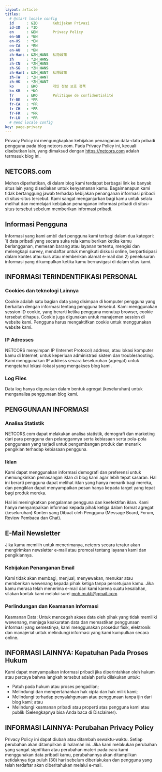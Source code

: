 ```yaml
---
layout: article
titles:
  # @start locale config
  id	  : &ID		  Kebijakan Privasi
  id-ID	  : *ID
  en      : &EN       Privacy Policy
  en-GB   : *EN
  en-US   : *EN
  en-CA   : *EN
  en-AU   : *EN
  zh-Hans : &ZH_HANS  私隐政策
  zh      : *ZH_HANS
  zh-CN   : *ZH_HANS
  zh-SG   : *ZH_HANS
  zh-Hant : &ZH_HANT  私隱政策
  zh-TW   : *ZH_HANT
  zh-HK   : *ZH_HANT
  ko      : &KO       개인 정보 보호 정책
  ko-KR   : *KO
  fr      : &KO       Politique de confidentialité
  fr-BE   : *FR
  fr-CA   : *FR
  fr-CH   : *FR
  fr-FR   : *FR
  fr-LU   : *FR
  # @end locale config
key: page-privacy
---
```


Privacy Policy ini mengungkapkan kebijakan penanganan data-data pribadi pengguna pada blog netcors.com. Pada Privacy Policy ini, kecuali disebutkan lain, yang dimaksud dengan https://netcors.com adalah termasuk blog ini.

## NETCORS.com

Mohon diperhatikan, di dalam blog kami terdapat berbagai link ke banyak situs lain yang disediakan untuk kenyamanan kamu. Bagaimanapun kami tidak bertanggung jawab terhadap kebijakan penanganan informasi pribadi di situs-situs tersebut. Kami sangat menganjurkan bagi kamu untuk selalu melihat dan memelajari kebijakan penanganan informasi pribadi di situs-situs tersebut sebelum memberikan informasi pribadi.

## Informasi Pengguna

Informasi yang kami ambil dari pengguna kami terbagi dalam dua kategori: 1) data pribadi yang secara suka rela kamu berikan ketika kamu berlangganan, memesan barang atau layanan tertentu, mengisi dan melengkapi survey, mendaftar untuk mengikuti diskusi online, berpartisipasi dalam kontes atau kuis atau memberikan alamat e-mail dan 2) penelusuran informasi yang dikumpulkan ketika kamu bernavigasi di dalam situs kami.

## INFORMASI TERINDENTIFIKASI PERSONAL

### Cookies dan teknologi Lainnya

Cookie adalah satu bagian data yang disimpan di komputer pengguna yang berkaitan dengan informasi tentang pengguna tersebut. Kami menggunakan session ID cookie, yang berarti ketika pengguna menutup browser, cookie tersebut dihapus. Cookie juga digunakan untuk manajemen session di website kami. Pengguna harus mengaktifkan cookie untuk menggunakan website kami.

### IP Adresses

NETCORS menyimpan IP (Internet Protocol) address, atau lokasi komputer kamu di Internet, untuk keperluan administrasi sistem dan troubleshooting. Kami menggunakan IP address secara keseluruhan (agregat) untuk mengetahui lokasi-lokasi yang mengakses blog kami.

### Log Files

Data log hanya digunakan dalam bentuk agregat (keseluruhan) untuk menganalisa penggunaan blog kami.

## PENGGUNAAN INFORMASI

### Analisa Statistik

NETCORS.com dapat melakukan analisa statistik, demografi dan marketing dari para pengguna dan pelanggannya serta kebiasaan serta pola-pola penggunaan yang terjadi untuk pengembangan produk dan menarik pengiklan terhadap kebiasaan pengguna.

### Iklan

Kami dapat menggunakan informasi demografi dan preferensi untuk memungkinkan pemasangan iklan di blog kami agar lebih tepat sasaran. Hal ini berarti pengguna dapat melihat iklan yang hanya menarik bagi mereka, dan pengiklan dapat menyampaikan pesan hanya kepada target yang tepat bagi produk mereka.

Hal ini meningkatkan pengalaman pengguna dan keefektifan iklan. Kami hanya menyampaikan informasi kepada pihak ketiga dalam format agregat (keseluruhan) Konten yang Dibuat oleh Pengguna (Message Board, Forum, Review Pembaca dan Chat).

## E-Mail Newsletter

Jika kamu memilih untuk menerimanya, netcors secara teratur akan mengirimkan newsletter e-mail atau promosi tentang layanan kami dan pengiklannya.

### Kebijakan Penanganan Email

Kami tidak akan membagi, menjual, menyewakan, menukar atau memberikan wewenang kepada pihak ketiga tanpa persetujuan kamu. Jika kamu merasa telah menerima e-mail dari kami karena suatu kesalahan, silakan kontak kami melalui surel moh.mukti@gmail.com.

### Perlindungan dan Keamanan Informasi

Keamanan Data: Untuk mencegah akses data oleh pihak yang tidak memiliki wewenang, menjaga keakuratan data dan memastikan penggunaan informasi yang semestinya, kami menggunakan prosedur fisik, elektronik dan manajerial untuk melindungi informasi yang kami kumpulkan secara online.

## INFORMASI LAINNYA: Kepatuhan Pada Proses Hukum

Kami dapat menyampaikan informasi pribadi jika diperintahkan oleh hukum atau percaya bahwa langkah tersebut adalah perlu dilakukan untuk:

* Patuh pada hukum atau proses pengadilan;
* Melindungi dan mempertahankan hak cipta dan hak milik kami;
* Melindungi terhadap penyalahgunaan atau penggunaan tanpa ijin dari blog kami; atau
* Melindungi keamanan pribadi atau properti atas pengguna kami atau publik (Selengkapnya bisa Anda baca di Disclaimer).

## INFORMASI LAINNYA: Perubahan Privacy Policy

Privacy Policy ini dapat diubah atau ditambah sewaktu-waktu. Setiap perubahan akan ditampilkan di halaman ini. Jika kami melakukan perubahan yang sangat signifikan atau perubahan materi pada cara kami menggunakan data pribadi kamu, perubahannya akan ditampilkan setidaknya tiga puluh (30) hari sebelum diberlakukan dan pengguna yang telah terdaftar akan diberitahukan melalui e-mail.